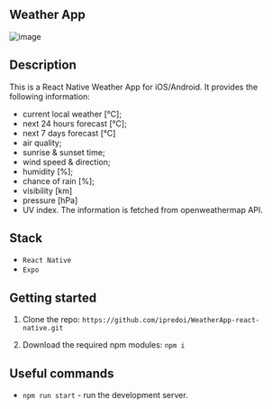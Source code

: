 ## Weather App

![image](https://user-images.githubusercontent.com/70764046/110363786-e4cc8800-803a-11eb-97d1-eb3c3caa53ed.png)



## Description


This is a React Native Weather App for iOS/Android. It provides the following information:
- current local weather [°C];
- next 24 hours forecast [°C]; 
- next 7 days forecast [°C]
- air quality;
- sunrise & sunset time;
- wind speed & direction; 
- humidity [%];
- chance of rain [%];
- visibility [km]
- pressure [hPa]
- UV index. 
The information is fetched from openweathermap API. 


## Stack

- `React Native`
- `Expo`


## Getting started

1. Clone the repo: `https://github.com/ipredoi/WeatherApp-react-native.git`

2. Download the required npm modules: `npm i`


## Useful commands

- `npm run start` - run the development server.



